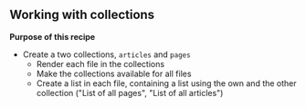 ## Working with collections

**Purpose of this recipe**

- Create a two collections, `articles` and `pages`
	- Render each file in the collections
	- Make the collections available for all files
	- Create a list in each file, containing a list using the own and the other collection ("List of all pages", "List of all articles")